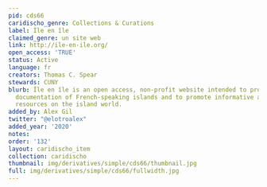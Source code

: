 ```yaml
---
pid: cds66
caridischo_genre: Collections & Curations
label: Île en île
claimed_genre: un site web
link: http://ile-en-ile.org/
open_access: 'TRUE'
status: Active
language: fr
creators: Thomas C. Spear
stewards: CUNY
blurb: Île en île is an open access, non-profit website intended to provide a rich
  documentation of French-speaking islands and to promote informative and non-commercial
  resources on the island world.
added_by: Alex Gil
twitter: "@elotroalex"
added_year: '2020'
notes: 
order: '132'
layout: caridischo_item
collection: caridischo
thumbnail: img/derivatives/simple/cds66/thumbnail.jpg
full: img/derivatives/simple/cds66/fullwidth.jpg
---
```

